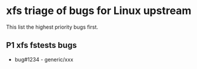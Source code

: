 # xfs triage of bugs for Linux upstream

This list the highest priority bugs first.

## P1 xfs fstests bugs

  * bug#1234 - generic/xxx
